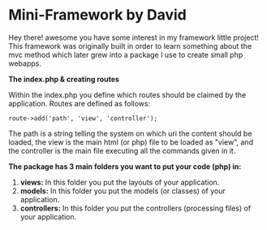 # Mini-Framework by David 
Hey there! awesome you have some interest in my framework little project!
This framework was originally built in order to learn something about the mvc method which later grew into a package I use to create small php webapps.

**The index.php & creating routes**

Within the index.php you define which routes should be claimed by the application.
Routes are defined as follows:

`route->add('path', 'view', 'controller');`

The path is a string telling the system on which uri the content should be loaded, the view is the main html (or php) file to be loaded as "view", and the controller is the main file executing all the commands given in it.

**The package has 3 main folders you want to put your code (php) in:**
1. **views:** In this folder you put the layouts of your application.
2. **models:** In this folder you put the models (or classes) of your application.
3. **controllers:** In this folder you put the controllers (processing files) of your application.

